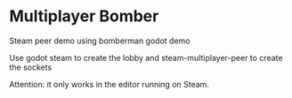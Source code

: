 # Multiplayer Bomber

Steam peer demo using bomberman godot demo

Use godot steam to create the lobby and steam-multiplayer-peer to create the sockets

Attention: it only works in the editor running on Steam.
